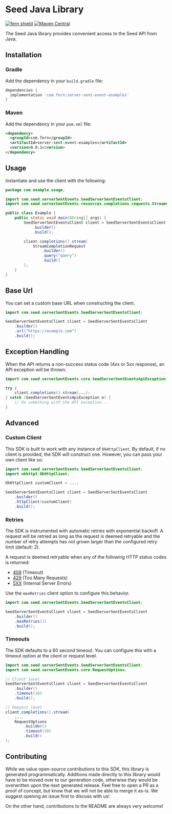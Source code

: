 # Seed Java Library

[![fern shield](https://img.shields.io/badge/%F0%9F%8C%BF-Built%20with%20Fern-brightgreen)](https://buildwithfern.com?utm_source=github&utm_medium=github&utm_campaign=readme&utm_source=Seed%2FJava)
[![Maven Central](https://img.shields.io/maven-central/v/com.fern/server-sent-event-examples)](https://central.sonatype.com/artifact/com.fern/server-sent-event-examples)

The Seed Java library provides convenient access to the Seed API from Java.

## Installation

### Gradle

Add the dependency in your `build.gradle` file:

```groovy
dependencies {
  implementation 'com.fern:server-sent-event-examples'
}
```

### Maven

Add the dependency in your `pom.xml` file:

```xml
<dependency>
  <groupId>com.fern</groupId>
  <artifactId>server-sent-event-examples</artifactId>
  <version>0.0.1</version>
</dependency>
```

## Usage

Instantiate and use the client with the following:

```java
package com.example.usage;

import com.seed.serverSentEvents.SeedServerSentEventsClient;
import com.seed.serverSentEvents.resources.completions.requests.StreamCompletionRequest;

public class Example {
    public static void main(String[] args) {
        SeedServerSentEventsClient client = SeedServerSentEventsClient
            .builder()
            .build();

        client.completions().stream(
            StreamCompletionRequest
                .builder()
                .query("query")
                .build()
        );
    }
}
```

## Base Url

You can set a custom base URL when constructing the client.

```java
import com.seed.serverSentEvents.SeedServerSentEventsClient;

SeedServerSentEventsClient client = SeedServerSentEventsClient
    .builder()
    .url("https://example.com")
    .build();
```

## Exception Handling

When the API returns a non-success status code (4xx or 5xx response), an API exception will be thrown.

```java
import com.seed.serverSentEvents.core.SeedServerSentEventsApiException;

try {
    client.completions().stream(...);
} catch (SeedServerSentEventsApiException e) {
    // Do something with the API exception...
}
```

## Advanced

### Custom Client

This SDK is built to work with any instance of `OkHttpClient`. By default, if no client is provided, the SDK will construct one. 
However, you can pass your own client like so:

```java
import com.seed.serverSentEvents.SeedServerSentEventsClient;
import okhttp3.OkHttpClient;

OkHttpClient customClient = ...;

SeedServerSentEventsClient client = SeedServerSentEventsClient
    .builder()
    .httpClient(customClient)
    .build();
```

### Retries

The SDK is instrumented with automatic retries with exponential backoff. A request will be retried as long
as the request is deemed retryable and the number of retry attempts has not grown larger than the configured
retry limit (default: 2).

A request is deemed retryable when any of the following HTTP status codes is returned:

- [408](https://developer.mozilla.org/en-US/docs/Web/HTTP/Status/408) (Timeout)
- [429](https://developer.mozilla.org/en-US/docs/Web/HTTP/Status/429) (Too Many Requests)
- [5XX](https://developer.mozilla.org/en-US/docs/Web/HTTP/Status/500) (Internal Server Errors)

Use the `maxRetries` client option to configure this behavior.

```java
import com.seed.serverSentEvents.SeedServerSentEventsClient;

SeedServerSentEventsClient client = SeedServerSentEventsClient
    .builder()
    .maxRetries(1)
    .build();
```

### Timeouts

The SDK defaults to a 60 second timeout. You can configure this with a timeout option at the client or request level.

```java
import com.seed.serverSentEvents.SeedServerSentEventsClient;
import com.seed.serverSentEvents.core.RequestOptions;

// Client level
SeedServerSentEventsClient client = SeedServerSentEventsClient
    .builder()
    .timeout(10)
    .build();

// Request level
client.completions().stream(
    ...,
    RequestOptions
        .builder()
        .timeout(10)
        .build()
);
```

## Contributing

While we value open-source contributions to this SDK, this library is generated programmatically.
Additions made directly to this library would have to be moved over to our generation code,
otherwise they would be overwritten upon the next generated release. Feel free to open a PR as
a proof of concept, but know that we will not be able to merge it as-is. We suggest opening
an issue first to discuss with us!

On the other hand, contributions to the README are always very welcome!